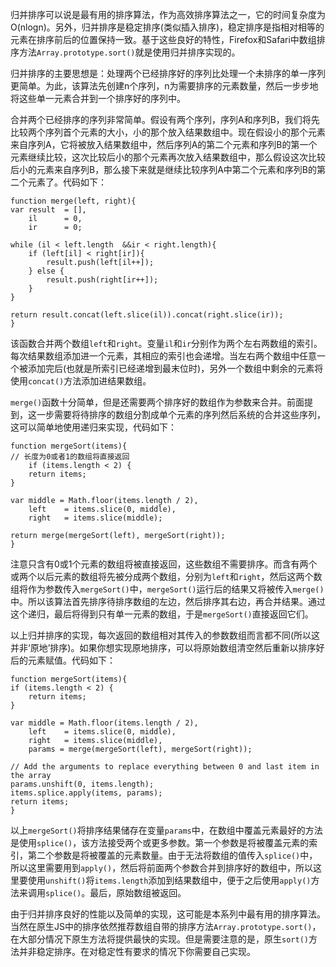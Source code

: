 归并排序可以说是最有用的排序算法，作为高效排序算法之一，它的时间复杂度为O(nlogn)。另外，归并排序是稳定排序(类似插入排序)，稳定排序是指相对相等的元素在排序前后的位置保持一致。基于这些良好的特性，Firefox和Safari中数组排序方法`Array.prototype.sort()`就是使用归并排序实现的。

归并排序的主要思想是：处理两个已经排序好的序列比处理一个未排序的单一序列更简单。为此，该算法先创建n个序列，n为需要排序的元素数量，然后一步步地将这些单一元素合并到一个排序好的序列中。

合并两个已经排序的序列非常简单。假设有两个序列，序列A和序列B，我们将先比较两个序列首个元素的大小，小的那个放入结果数组中。现在假设小的那个元素来自序列A，它将被放入结果数组中，然后序列A的第二个元素和序列B的第一个元素继续比较，这次比较后小的那个元素再次放入结果数组中，那么假设这次比较后小的元素来自序列B，那么接下来就是继续比较序列A中第二个元素和序列B的第二个元素了。代码如下：　
     
    function merge(left, right){
    var result  = [],
        il      = 0,
        ir      = 0;
        
    while (il < left.length  &&ir < right.length){
        if (left[il] < right[ir]){
            result.push(left[il++]);
        } else {
            result.push(right[ir++]);
        }
    }

    return result.concat(left.slice(il)).concat(right.slice(ir));
    }
该函数合并两个数组`left`和`right`。变量`il`和`ir`分别作为两个左右两数组的索引。每次结果数组添加进一个元素，其相应的索引也会递增。当左右两个数组中任意一个被添加完后(也就是所索引已经递增到最末位时)，另外一个数组中剩余的元素将使用`concat()`方法添加进结果数组。

`merge()`函数十分简单，但是还需要两个排序好的数组作为参数来合并。前面提到，这一步需要将待排序的数组分割成单个元素的序列然后系统的合并这些序列，这可以简单地使用递归来实现，代码如下：

    function mergeSort(items){ 
    // 长度为0或者1的数组将直接返回
        if (items.length < 2) {
        return items;
    }

    var middle = Math.floor(items.length / 2),
        left    = items.slice(0, middle),
        right   = items.slice(middle);

    return merge(mergeSort(left), mergeSort(right));
    }
注意只含有0或1个元素的数组将被直接返回，这些数组不需要排序。而含有两个或两个以后元素的数组将先被分成两个数组，分别为`left`和`right`，然后这两个数组将作为参数传入`mergeSort()`中，`mergeSort()`运行后的结果又将被传入`merge()`中。所以该算法首先排序待排序数组的左边，然后排序其右边，再合并结果。通过这个递归，最后将得到只有单一元素的数组，于是`mergeSort()`直接返回它们。

以上归并排序的实现，每次返回的数组相对其传入的参数数组而言都不同(所以这并非‘原地’排序)。如果你想实现原地排序，可以将原始数组清空然后重新以排序好后的元素赋值。代码如下：


    function mergeSort(items){
    if (items.length < 2) {
        return items;
    }

    var middle = Math.floor(items.length / 2),
        left    = items.slice(0, middle),
        right   = items.slice(middle),
        params = merge(mergeSort(left), mergeSort(right));

    // Add the arguments to replace everything between 0 and last item in the array
    params.unshift(0, items.length);
    items.splice.apply(items, params);
    return items;
    }
以上`mergeSort()`将排序结果储存在变量`params`中，在数组中覆盖元素最好的方法是使用`splice()`，该方法接受两个或更多参数。第一个参数是将被覆盖元素的索引，第二个参数是将被覆盖的元素数量。由于无法将数组的值传入`splice()`中，所以这里需要用到`apply()`，然后将前面两个参数合并到排序好的数组中，所以这里要使用`unshift()`将`items.length`添加到结果数组中，便于之后使用`apply()`方法来调用`splice()`。最后，原始数组被返回。

由于归并排序良好的性能以及简单的实现，这可能是本系列中最有用的排序算法。当然在原生JS中的排序依然推荐数组自带的排序方法`Array.prototype.sort()`，在大部分情况下原生方法将提供最快的实现。但是需要注意的是，原生`sort()`方法并非稳定排序。在对稳定性有要求的情况下你需要自己实现。
    
 　